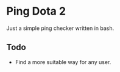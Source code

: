 # Ping Dota 2

Just a simple ping checker written in bash.

## Todo

- Find a more suitable way for any user.
